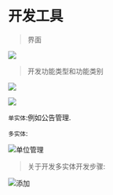 # 开发工具

> 界面 

![](http://upload-images.jianshu.io/upload_images/80378-4b84ed29811ea9f0.png?imageMogr2/auto-orient/strip%7CimageView2/2/w/1240)

> 开发功能类型和功能类别

![](http://upload-images.jianshu.io/upload_images/80378-139c21dd0aea7d9b.png?imageMogr2/auto-orient/strip%7CimageView2/2/w/1240)

![](http://upload-images.jianshu.io/upload_images/80378-9e2a3fea2678a8ad.png?imageMogr2/auto-orient/strip%7CimageView2/2/w/1240)

`单实体`:例如公告管理.

`多实体`:

![单位管理](http://upload-images.jianshu.io/upload_images/80378-d4f011e94487b8bd.png?imageMogr2/auto-orient/strip%7CimageView2/2/w/1240)

> 关于开发多实体开发步骤:


![添加](http://upload-images.jianshu.io/upload_images/80378-2c09822f7adbf18b.png?imageMogr2/auto-orient/strip%7CimageView2/2/w/1240)










